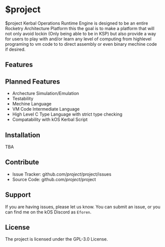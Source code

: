 $project
========

$project Kerbal Operations Runtime Engine is designed to be an entire Rocketry Architecture Platform this the goal is to make a platform that will not only avoid lockin (Only being able to be in KSP) but also provide a way for users to play with and/or learn any level of computing from highlevel programing to vm code to to direct assembly or even binary mechine code if desired.

Features
--------

Planned Features
--------

- Archecture Simulation/Emulation
- Testability
- Mechine Language
- VM Code Intermediate Language
- High Level C Type Language with strict type checking
- Compatability with kOS Kerbal Script

Installation
------------

TBA

Contribute
----------

- Issue Tracker: github.com/$project/$project/issues
- Source Code: github.com/$project/$project

Support
-------

If you are having issues, please let us know.
You can submit an issue,
or you can find me on the kOS Discord as `Eforen`.

License
-------

The project is licensed under the GPL-3.0 License.